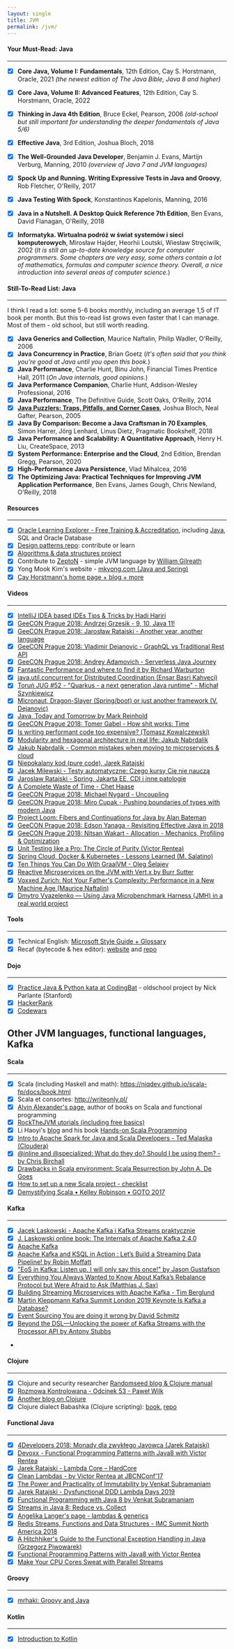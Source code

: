 ```yaml
---
layout: single
title: JVM
permalink: /jvm/
---
```


#### Your Must-Read: Java
----

- [x] **Core Java, Volume I: Fundamentals**, 12th Edition, Cay S. Horstmann, Oracle, 2021 *(the newest edition of The Java Bible, Java 8 and higher)*
- [x] **Core Java, Volume II: Advanced Features**, 12th Edition, Cay S. Horstmann, Oracle, 2022
- [x] **Thinking in Java 4th Edition**, Bruce Eckel, Pearson, 2006 *(old-school but still important for understanding the deeper fondamentals of Java 5/6)*
- [x] **Effective Java**, 3rd Edition, Joshua Bloch, 2018
- [x] **The Well-Grounded Java Developer**, Benjamin J. Evans, Martijn Verburg, Manning, 2010 *(overview of Java 7 and JVM languages)*
- [x] **Spock Up and Running. Writing Expressive Tests in Java and Groovy**, Rob Fletcher, O'Reilly, 2017
- [x] **Java Testing With Spock**, Konstantinos Kapelonis, Manning, 2016
- [x] **Java in a Nutshell. A Desktop Quick Reference 7th Edition**, Ben Evans, David Flanagan, O'Reilly, 2018
- [x] **Informatyka. Wirtualna podróż w świat systemów i sieci komputerowych**, Mirosław Hajder, Heorhii Loutski, Wiesław Stręciwilk, 2002 (*It is still an up-to-date knowledge source for computer programmers.
  Some chapters are very easy, some others contain a lot of mathematics, formulas and computer science theory.
  Overall, a nice introduction into several areas of computer science.*)


#### Still-To-Read List: Java
---

I think I read a lot: some 5-6 books monthly, including an average 1,5 of IT book per month.
But this to-read list grows even faster that I can manage.
Most of them - old school, but still worth reading.

- [x] **Java Generics and Collection**, Maurice Naftalin, Philip Wadler, O'Reilly, 2006
- [x] **Java Concurrency in Practice**, Brian Goetz (*It's often said that you think you're good at Java until you open this book.*)
- [x] **Java Performance**, Charlie Hunt, Binu John, Financial Times Prentice Hall, 2011 (*On Java internals, good opinions.*)
- [x] **Java Performance Companion**, Charlie Hunt, Addison-Wesley Professional, 2016
- [x] **Java Performance**, The Definitive Guide, Scott Oaks, O'Reilly, 2014
- [x] **[Java Puzzlers: Traps, Pitfalls, and Corner Cases](http://www.javapuzzlers.com/)**, Joshua Bloch, Neal Gafter, Pearson, 2005
- [x] **Java By Comparison: Become a Java Craftsman in 70 Examples**, Simon Harrer, Jörg Lenhard, Linus Dietz, Pragmatic Bookshelf, 2018
- [x] **Java Performance and Scalability: A Quantitative Approach**, Henry H. Liu, CreateSpace, 2013
- [x] **System Performance: Enterprise and the Cloud**, 2nd Edition, Brendan Gregg, Pearson, 2020
- [x] **High-Performance Java Persistence**, Vlad Mihalcea, 2016
- [x] **The Optimizing Java: Practical Techniques for Improving JVM Application Performance**, Ben Evans, James Gough, Chris Newland, O'Reilly, 2018

#### Resources
---

- [x] [Oracle Learning Explorer - Free Training & Accreditation](https://education.oracle.com/learning-explorer), including [Java](https://mylearn.oracle.com/ou/learning-path/java-explorer/79726), SQL and Oracle Database
- [x] [Design patterns repo](https://github.com/iluwatar/java-design-patterns): contribute or learn
- [x] [Algorithms & data structures project](https://github.com/williamfiset/Algorithms)
- [x] Contribute to [ZeptoN](https://github.com/ZeptoN-Programming-Language) - simple JVM language by [William Gilreath](https://github.com/wgilreath)
- [x] Yong Mook Kim's website - [mkyong.com (Java and Spring)](https://mkyong.com/)
- [x] [Cay Horstmann's home page + blog + more](https://horstmann.com/)

#### Videos
----

- [x] [IntelliJ IDEA based IDEs Tips & Tricks by Hadi Hariri](https://www.youtube.com/watch?v=o-T40MRwzdA)
- [x] [GeeCON Prague 2018: Andrzej Grzesik - 9, 10, Java 11!](www.youtube.com/watch?v=lA3s68DHC6o)
- [x] [GeeCON Prague 2018: Jarosław Ratajski - Another year, another language](www.youtube.com/watch?v=noS0Lddxq_8)
- [x] [GeeCON Prague 2018: Vladimir Dejanovic - GraphQL vs Traditional Rest API](www.youtube.com/watch?v=hWJ77LMRX_w)
- [x] [GeeCON Prague 2018: Andrey Adamovich - Serverless Java Journey](https://www.youtube.com/watch?v=HW-XJKplefQ)
- [x] [Fantastic Performance and where to find it by Richard Warburton](www.youtube.com/watch?v=JfpusAlLytg)
- [x] [java.util.concurrent for Distributed Coordination (Ensar Basri Kahveci)](www.youtube.com/watch?v=j3AVgnq1XA8)
- [x] [Toruń JUG #52 - "Quarkus - a next generation Java runtime" - Michał Szynkiewicz](https://www.youtube.com/watch?v=_PEc5CCKrtM)
- [x] [Micronaut, Dragon-Slayer (Spring/boot) or just another framework (V. Dejanovic)](www.youtube.com/watch?v=6ZVgyLMrRqs)
- [x] [Java, Today and Tomorrow by Mark Reinhold](https://www.youtube.com/watch?v=kpio9jFhpD8)
- [x] [GeeCON Prague 2018: Tomer Gabel - How shit works: Time](https://www.youtube.com/watch?v=sEOanIY4r9A)
- [x] [Is writing performant code too expensive? (Tomasz Kowalczewski)](www.youtube.com/watch?v=QB5FpiK83og)
- [x] [Modularity and hexagonal architecture in real life: Jakub Nabrdalik](https://www.youtube.com/watch?v=ILBX9fa9aJo)
- [x] [Jakub Nabrdalik - Common mistakes when moving to microservices & cloud](https://www.youtube.com/watch?v=jo46-CP6ywU)
- [x] [Niepokalany kod (pure code), Jarek Ratajski](www.youtube.com/watch?v=wCF0jDO32q0)
- [x] [Jacek Milewski - Testy automatyczne: Czego kursy Cię nie nauczą](www.youtube.com/watch?v=FcLVh2kH-ic)
- [x] [Jaroslaw Ratajski - Spring, Jakarta EE, CDI i inne patologie](https://www.youtube.com/watch?v=IURFpwtOYqU)
- [x] [A Complete Waste of Time - Chet Haase](https://www.youtube.com/watch?v=IEQj8ZxHejo)
- [x] [GeeCON Prague 2018: Michael Nygard - Uncoupling](www.youtube.com/watch?v=-5yhhCf_R9A)
- [x] [GeeCON Prague 2018: Miro Cupak - Pushing boundaries of types with modern Java](www.youtube.com/watch?v=sPKH02NIZ-4)
- [x] [Project Loom: Fibers and Continuations for Java by Alan Bateman](https://www.youtube.com/watch?v=vbGbXUjlRyQ)
- [x] [GeeCON Prague 2018: Edson Yanaga - Revisiting Effective Java in 2018](https://www.youtube.com/watch?v=6hoYTZglOOI)
- [x] [GeeCON Prague 2018: Nitsan Wakart - Allocation - Mechanics, Profiling & Optimization](https://www.youtube.com/watch?v=rnHY7YJq1ps)
- [x] [Unit Testing like a Pro: The Circle of Purity (Victor Rentea)](www.youtube.com/watch?v=1Z_h55jMe-M)
- [x] [Spring Cloud, Docker & Kubernetes - Lessons Learned (M. Salatino)](www.youtube.com/watch?v=jHcBGhQOZ6o)
- [x] [Ten Things You Can Do With GraalVM - Oleg Šelajev](www.youtube.com/watch?v=tEaEAq0L9Pk)
- [x] [Reactive Microservices on the JVM with Vert.x by Burr Sutter](https://www.youtube.com/watch?v=MydhJVPEnzU)
- [x] [Voxxed Zurich: Not Your Father's Complexity: Performance in a New Machine Age (Maurice Naftalin)](www.youtube.com/watch?v=6Pk4w5GehWc)
- [x] [Dmytro Vyazelenko — Using Java Microbenchmark Harness (JMH) in a real world project](www.youtube.com/watch?v=W-8ztoH7Ku4)

#### Tools
---
  
- [x] Technical English: [Microsoft Style Guide + Glossary](https://learn.microsoft.com/en-us/style-guide/welcome/)
- [x] Recaf (bytecode & hex editor): [website](https://www.coley.software/Recaf-documentation/setup-get.html) and [repo](https://github.com/Col-E/Recaf)

#### Dojo
---

- [x] [Practice Java & Python kata at CodingBat](https://codingbat.com/java) - oldschool project by Nick Parlante (Stanford)
- [x] [HackerRank](https://www.hackerrank.com/)
- [x] [Codewars](https://www.codewars.com/)

## Other JVM languages, functional languages, Kafka

#### Scala
---

- [x] Scala (including Haskell and math): https://niqdev.github.io/scala-fp/docs/book.html
- [x] Scala et consortes: http://writeonly.pl/
- [x] [Alvin Alexander's page](https://alvinalexander.com/), author of books on Scala and functional programming
- [x] [RockTheJVM utorials (including free basics)](https://rockthejvm.com/)
- [x] Li Haoyi's [blog](http://www.lihaoyi.com/) and his book [Hands-on Scala Programming](https://www.handsonscala.com/)
- [x] [Intro to Apache Spark for Java and Scala Developers - Ted Malaska (Cloudera)](https://www.youtube.com/watch?v=x8xXXqvhZq8)
- [x] [@inline and @specialized: What do they do? Should I be using them? - by Chris Birchall](https://www.youtube.com/watch?v=WTeDaM3CC1I)
- [x] [Drawbacks in Scala environment: Scala Resurrection by John A. De Goes](https://degoes.net/articles/scala-resurrection)
- [x] [How to set up a new Scala project - checklist](https://softwaremill.com/new-scala-project-checklist/)
- [x] [Demystifying Scala • Kelley Robinson • GOTO 2017](www.youtube.com/watch?v=IayQ7lxPUP4)

#### Kafka
---

- [x] [Jacek Laskowski - Apache Kafka i Kafka Streams praktycznie](https://www.youtube.com/watch?v=qYEvgtQLxqk)
- [x] [J. Laskowski online book: The Internals of Apache Kafka 2.4.0](https://jaceklaskowski.gitbooks.io/apache-kafka/content/)
- [x] [Apache Kafka](https://kafka.apache.org/)
- [x] [Apache Kafka and KSQL in Action : Let’s Build a Streaming Data Pipeline! by Robin Moffatt](https://www.youtube.com/watch?v=RJtEacDX4Oc)
- [x] ["EoS in Kafka: Listen up, I will only say this once!" by Jason Gustafson](https://www.youtube.com/watch?v=WscozkoXLHM)
- [x] [Everything You Always Wanted to Know About Kafka’s Rebalance Protocol but Were Afraid to Ask (Matthias J. Sax)](https://www.confluent.io/kafka-summit-lon19/everything-you-wanted-to-know-kafka-afraid)
- [x] [Building Streaming Microservices with Apache Kafka - Tim Berglund](https://www.youtube.com/watch?v=Hlb-Ss3q3as)
- [x] [Martin Kleppmann Kafka Summit London 2019 Keynote Is Kafka a Database?](https://www.youtube.com/watch?v=BuE6JvQE_CY)
- [x] [Event Sourcing You are doing it wrong by David Schmitz](https://www.youtube.com/watch?v=GzrZworHpIk)
- [x] [Beyond the DSL—Unlocking the power of Kafka Streams with the Processor API by Antony Stubbs](www.youtube.com/watch?v=_KAFdwJ0zBA)
- 

#### Clojure
---

- [x] Clojure and security researcher [Randomseed blog & Clojure manual](https://randomseed.pl/pub/poczytaj-mi-clojure/)
- [x] [Rozmowa Kontrolowana - Odcinek 53 - Paweł Wilk](https://www.youtube.com/watch?v=VRzovDRiTKk)
- [x] [Another blog on Clojure](http://mishadoff.com/archive/)
- [x] Clojure dialect Babashka (Clojure scripting): [book](https://book.babashka.org/), [repo](https://github.com/babashka)

#### Functional Java
---

- [x] [4Developers 2018: Monady dla zwykłego Javowca (Jarek Ratajski)](https://youtu.be/8idt_VpS6XQ)
- [x] [Devoxx - Functional Programming Patterns with Java8 with Victor Rentea](https://www.youtube.com/watch?v=F02LKnWJWF4)
- [x] [Jarek Ratajski - Lambda Core – HardCore](https://www.youtube.com/watch?v=GTxXZ9Gb1Us)
- [x] [Clean Lambdas - by Victor Rentea at JBCNConf'17](https://www.youtube.com/watch?v=qcIiufH_u7c)
- [x] [The Power and Practicality of Immutability by Venkat Subramaniam](https://www.youtube.com/watch?v=FQERMVABRrQ)
- [x] [Jarek Ratajski - Dysfunctional DDD Lambda Days 2019](https://www.youtube.com/watch?v=TmnTmt0WBKU)
- [x] [Functional Programming with Java 8 by Venkat Subramaniam](https://www.youtube.com/watch?v=15X0qFtBqiQ)
- [x] [Streams in Java 8: Reduce vs. Collect](https://www.youtube.com/watch?v=oWlWEKNM5Aw)
- [x] [Angelika Langer's page - lambdas & generics](http://www.angelikalanger.com/Lambdas/Lambdas.html)
- [x] [Redis Streams, Functions and Data Structures - IMC Summit North America 2018](www.youtube.com/watch?v=3mKpw4zRZJs)
- [x] [A Hitchhiker's Guide to the Functional Exception Handling in Java (Grzegorz Piwowarek)](https://www.youtube.com/watch?v=9ktI8TidfPs)
- [x] [Functional Programming Patterns with Java8 with Victor Rentea](www.youtube.com/watch?v=F02LKnWJWF4)
- [x] [Make Your CPU Cores Sweat with Parallel Streams](www.youtube.com/watch?v=PdEViU_S0ME)

#### Groovy
---

- [x] [mrhaki: Groovy and Java](https://www.mrhaki.com/)

#### Kotlin
---

- [x] [Introduction to Kotlin](www.youtube.com/watch?v=X1RVYt2QKQE)